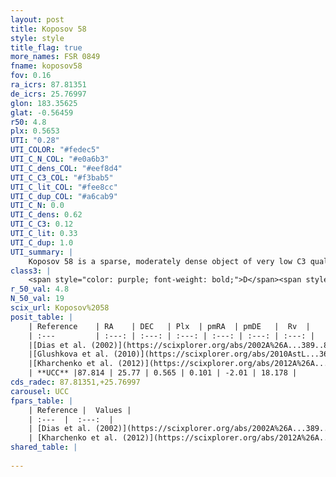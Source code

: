 ```yaml
---
layout: post
title: Koposov 58
style: style
title_flag: true
more_names: FSR 0849
fname: koposov58
fov: 0.16
ra_icrs: 87.81351
de_icrs: 25.76997
glon: 183.35625
glat: -0.56459
r50: 4.8
plx: 0.5653
UTI: "0.28"
UTI_COLOR: "#fedec5"
UTI_C_N_COL: "#e0a6b3"
UTI_C_dens_COL: "#eef8d4"
UTI_C_C3_COL: "#f3bab5"
UTI_C_lit_COL: "#fee8cc"
UTI_C_dup_COL: "#a6cab9"
UTI_C_N: 0.0
UTI_C_dens: 0.62
UTI_C_C3: 0.12
UTI_C_lit: 0.33
UTI_C_dup: 1.0
UTI_summary: |
    Koposov 58 is a sparse, moderately dense object of very low C3 quality. It is poorly studied in the literature, with no articles listed in the last 13 years.<br><br><span style="color: #99180f; font-weight: bold;">Warning: </span>contains less than 25 stars with <i>P>0.5</i> estimated.
class3: |
    <span style="color: purple; font-weight: bold;">D</span><span style="color: red; font-weight: bold;">C</span>
r_50_val: 4.8
N_50_val: 19
scix_url: Koposov%2058
posit_table: |
    | Reference    | RA    | DEC   | Plx  | pmRA  | pmDE   |  Rv  |
    | :---         | :---: | :---: | :---: | :---: | :---: | :---: |
    |[Dias et al. (2002)](https://scixplorer.org/abs/2002A%26A...389..871D) | 87.804 | 25.772 | -- | 1.35 | -3.26 | -- |
    |[Glushkova et al. (2010)](https://scixplorer.org/abs/2010AstL...36...75G) | 87.796 | 25.778 | -- | -- | -- | -- |
    |[Kharchenko et al. (2012)](https://scixplorer.org/abs/2012A%26A...543A.156K) | 87.817 | 25.77 | -- | 1.35 | -3.26 | -- |
    | **UCC** |87.814 | 25.77 | 0.565 | 0.101 | -2.01 | 18.178 | 
cds_radec: 87.81351,+25.76997
carousel: UCC
fpars_table: |
    | Reference |  Values |
    | :---  |  :---:  |
    | [Dias et al. (2002)](https://scixplorer.org/abs/2002A%26A...389..871D) | `E(B-V)=0.521, Dist=1063.0, Age=8.635` |
    | [Kharchenko et al. (2012)](https://scixplorer.org/abs/2012A%26A...543A.156K) | `e_bv=0.521, distance=1063, log_age=8.635` |
shared_table: |
    
---
```

